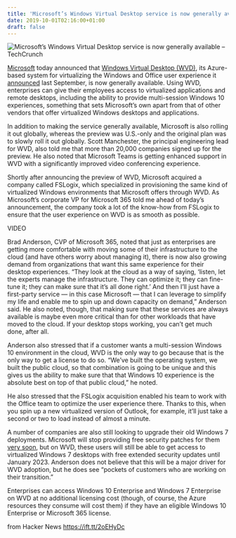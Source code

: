```yaml
---
title: 'Microsoft’s Windows Virtual Desktop service is now generally available'
date: 2019-10-01T02:16:00+01:00
draft: false
---
```


![](https://techcrunch.com/wp-content/uploads/2019/09/GettyImages-532739904.jpg?w=601 "Microsoft’s Windows Virtual Desktop service is now generally available – TechCrunch")  

[Microsoft](https://crunchbase.com/organization/microsoft) today announced that [Windows Virtual Desktop (WVD)](https://azure.microsoft.com/en-us/services/virtual-desktop/), its Azure-based system for virtualizing the Windows and Office user experience it [announced](https://azure.microsoft.com/en-us/blog/microsoft-365-adds-modern-desktop-on-azure/) last September, is now generally available. Using WVD, enterprises can give their employees access to virtualized applications and remote desktops, including the ability to provide multi-session Windows 10 experiences, something that sets Microsoft’s own apart from that of other vendors that offer virtualized Windows desktops and applications.

In addition to making the service generally available, Microsoft is also rolling it out globally, whereas the preview was U.S.-only and the original plan was to slowly roll it out globally. Scott Manchester, the principal engineering lead for WVD, also told me that more than 20,000 companies signed up for the preview. He also noted that Microsoft Teams is getting enhanced support in WVD with a significantly improved video conferencing experience.

Shortly after announcing the preview of WVD, Microsoft acquired a company called FSLogix, which specialized in provisioning the same kind of virtualized Windows environments that Microsoft offers through WVD. As Microsoft’s corporate VP for Microsoft 365 told me ahead of today’s announcement, the company took a lot of the know-how from FSLogix to ensure that the user experience on WVD is as smooth as possible.

<span>VIDEO</span>

Brad Anderson, CVP of Microsoft 365, noted that just as enterprises are getting more comfortable with moving some of their infrastructure to the cloud (and have others worry about managing it), there is now also growing demand from organizations that want this same experience for their desktop experiences. “They look at the cloud as a way of saying, ‘listen, let the experts manage the infrastructure. They can optimize it; they can fine-tune it; they can make sure that it’s all done right.’ And then I’ll just have a first-party service — in this case Microsoft — that I can leverage to simplify my life and enable me to spin up and down capacity on demand,” Anderson said. He also noted, though, that making sure that these services are always available is maybe even more critical than for other workloads that have moved to the cloud. If your desktop stops working, you can’t get much done, after all.

Anderson also stressed that if a customer wants a multi-session Windows 10 environment in the cloud, WVD is the only way to go because that is the only way to get a license to do so. “We’ve built the operating system, we built the public cloud, so that combination is going to be unique and this gives us the ability to make sure that that Windows 10 experience is the absolute best on top of that public cloud,” he noted.

He also stressed that the FSLogix acquisition enabled his team to work with the Office team to optimize the user experience there. Thanks to this, when you spin up a new virtualized version of Outlook, for example, it’ll just take a second or two to load instead of almost a minute.

A number of companies are also still looking to upgrade their old Windows 7 deployments. Microsoft will stop providing free security patches for them [very soon](https://www.microsoft.com/en-us/microsoft-365/windows/end-of-windows-7-support), but on WVD, these users will still be able to get access to virtualized Windows 7 desktops with free extended security updates until January 2023. Anderson does not believe that this will be a major driver for WVD adoption, but he does see “pockets of customers who are working on their transition.”

Enterprises can access Windows 10 Enterprise and Windows 7 Enterprise on WVD at no additional licensing cost (though, of course, the Azure resources they consume will cost them) if they have an eligible Windows 10 Enterprise or Microsoft 365 license.

  
  
from Hacker News https://ift.tt/2oEHyDc